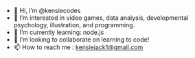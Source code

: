 - 👋 Hi, I’m @kensiecodes
- 👀 I’m interested in video games, data analysis, developmental psychology, illustration, and programming.
- 🌱 I’m currently learning: node.js
- 💞️ I’m looking to collaborate on learning to code!
- 📫 How to reach me : kensiejack1@gmail.com

<!---
kensiecodes/kensiecodes is a ✨ special ✨ repository because its `README.md` (this file) appears on your GitHub profile.
You can click the Preview link to take a look at your changes.
--->
